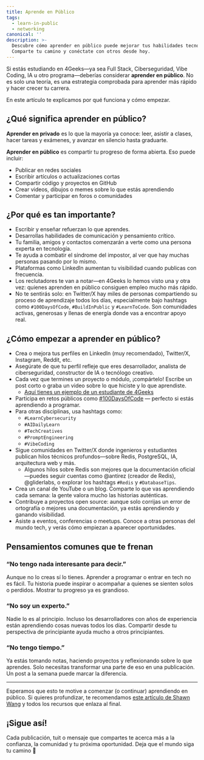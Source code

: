 ```yaml
---
title: Aprende en Público
tags:
  - learn-in-public
  - networking
canonical: ''
description: >-
  Descubre cómo aprender en público puede mejorar tus habilidades tecnológicas y tu carrera profesional.
  Comparte tu camino y conéctate con otros desde hoy.
---
```


Si estás estudiando en 4Geeks—ya sea Full Stack, Ciberseguridad, Vibe Coding, IA u otro programa—deberías considerar **aprender en público**. No es solo una teoría, es una estrategia comprobada para aprender más rápido y hacer crecer tu carrera.

En este artículo te explicamos por qué funciona y cómo empezar.

## ¿Qué significa aprender en público?

**Aprender en privado** es lo que la mayoría ya conoce: leer, asistir a clases, hacer tareas y exámenes, y avanzar en silencio hasta graduarte.

**Aprender en público** es compartir tu progreso de forma abierta. Eso puede incluir:

- Publicar en redes sociales
- Escribir artículos o actualizaciones cortas
- Compartir código y proyectos en GitHub
- Crear videos, dibujos o memes sobre lo que estás aprendiendo
- Comentar y participar en foros o comunidades

## ¿Por qué es tan importante?

- Escribir y enseñar refuerzan lo que aprendes.
- Desarrollas habilidades de comunicación y pensamiento crítico.
- Tu familia, amigos y contactos comenzarán a verte como una persona experta en tecnología.
- Te ayuda a combatir el síndrome del impostor, al ver que hay muchas personas pasando por lo mismo.
- Plataformas como LinkedIn aumentan tu visibilidad cuando publicas con frecuencia.
- Los reclutadores te van a notar—en 4Geeks lo hemos visto una y otra vez: quienes aprenden en público consiguen empleo mucho más rápido.
- No te sentirás solo: en Twitter/X hay miles de personas compartiendo su proceso de aprendizaje todos los días, especialmente bajo hashtags como `#100DaysOfCode`, `#BuildInPublic` y `#LearnToCode`. Son comunidades activas, generosas y llenas de energía donde vas a encontrar apoyo real.

## ¿Cómo empezar a aprender en público?

- Crea o mejora tus perfiles en LinkedIn (muy recomendado), Twitter/X, Instagram, Reddit, etc.
- Asegúrate de que tu perfil refleje que eres desarrollador, analista de ciberseguridad, constructor de IA o tecnólogo creativo.
- Cada vez que termines un proyecto o módulo, ¡compártelo! Escribe un post corto o graba un video sobre lo que hiciste y lo que aprendiste.
  - [Aquí tienes un ejemplo de un estudiante de 4Geeks](https://www.linkedin.com/feed/update/urn:li:activity:6750086679345815552/)
- Participa en retos públicos como [#100DaysOfCode](https://www.100daysofcode.com/) — perfecto si estás aprendiendo a programar.
- Para otras disciplinas, usa hashtags como:
  - `#LearnCybersecurity`
  - `#AIDailyLearn`
  - `#TechCreatives`
  - `#PromptEngineering`
  - `#VibeCoding`
- Sigue comunidades en Twitter/X donde ingenieros y estudiantes publican hilos técnicos profundos—sobre Redis, PostgreSQL, IA, arquitectura web y más.
  - Algunos hilos sobre Redis son mejores que la documentación oficial—puedes seguir cuentas como @antirez (creador de Redis), @gliderlabs, o explorar los hashtags `#Redis` y `#DatabaseTips`.
- Crea un canal de YouTube o un blog. Comparte lo que vas aprendiendo cada semana: la gente valora mucho las historias auténticas.
- Contribuye a proyectos open source: aunque solo corrijas un error de ortografía o mejores una documentación, ya estás aprendiendo y ganando visibilidad.
- Asiste a eventos, conferencias o meetups. Conoce a otras personas del mundo tech, y verás cómo empiezan a aparecer oportunidades.

## Pensamientos comunes que te frenan

### “No tengo nada interesante para decir.”

Aunque no lo creas sí lo tienes. Aprender a programar o entrar en tech no es fácil. Tu historia puede inspirar o acompañar a quienes se sienten solos o perdidos. Mostrar tu progreso ya es grandioso.

### “No soy un experto.”

Nadie lo es al principio. Incluso los desarrolladores con años de experiencia están aprendiendo cosas nuevas todos los días. Compartir desde tu perspectiva de principiante ayuda mucho a otros principiantes.

### “No tengo tiempo.”

Ya estás tomando notas, haciendo proyectos y reflexionando sobre lo que aprendes. Solo necesitas transformar una parte de eso en una publicación. Un post a la semana puede marcar la diferencia.

---

Esperamos que esto te motive a comenzar (o continuar) aprendiendo en público. Si quieres profundizar, te recomendamos [este artículo de Shawn Wang](https://www.swyx.io/learn-in-public/) y todos los recursos que enlaza al final.

## ¡Sigue así!

Cada publicación, tuit o mensaje que compartes te acerca más a la confianza, la comunidad y tu próxima oportunidad. Deja que el mundo siga tu camino 🚀
